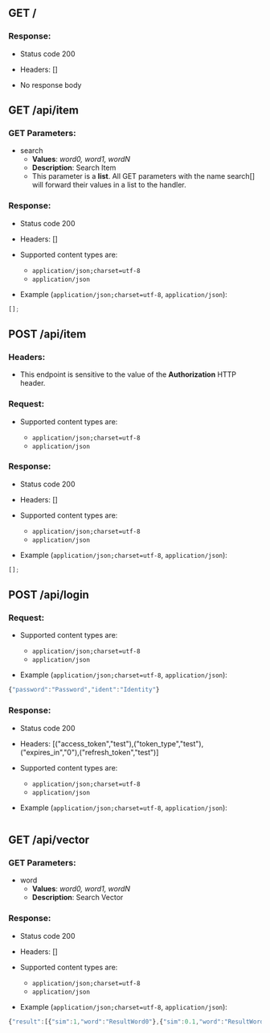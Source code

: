 ## GET /

### Response:

- Status code 200
- Headers: []

- No response body

## GET /api/item

### GET Parameters:

- search
  - **Values**: _word0, word1, wordN_
  - **Description**: Search Item
  - This parameter is a **list**. All GET parameters with the name search[] will forward their values in a list to the handler.

### Response:

- Status code 200
- Headers: []

- Supported content types are:

  - `application/json;charset=utf-8`
  - `application/json`

- Example (`application/json;charset=utf-8`, `application/json`):

```javascript
[];
```

## POST /api/item

### Headers:

- This endpoint is sensitive to the value of the **Authorization** HTTP header.

### Request:

- Supported content types are:

  - `application/json;charset=utf-8`
  - `application/json`

### Response:

- Status code 200
- Headers: []

- Supported content types are:

  - `application/json;charset=utf-8`
  - `application/json`

- Example (`application/json;charset=utf-8`, `application/json`):

```javascript
[];
```

## POST /api/login

### Request:

- Supported content types are:

  - `application/json;charset=utf-8`
  - `application/json`

- Example (`application/json;charset=utf-8`, `application/json`):

```javascript
{"password":"Password","ident":"Identity"}
```

### Response:

- Status code 200
- Headers: [("access_token","test"),("token_type","test"),("expires_in","0"),("refresh_token","test")]

- Supported content types are:

  - `application/json;charset=utf-8`
  - `application/json`

- Example (`application/json;charset=utf-8`, `application/json`):

```javascript
```

## GET /api/vector

### GET Parameters:

- word
  - **Values**: _word0, word1, wordN_
  - **Description**: Search Vector

### Response:

- Status code 200
- Headers: []

- Supported content types are:

  - `application/json;charset=utf-8`
  - `application/json`

- Example (`application/json;charset=utf-8`, `application/json`):

```javascript
{"result":[{"sim":1,"word":"ResultWord0"},{"sim":0.1,"word":"ResultWord1"}]}
```

